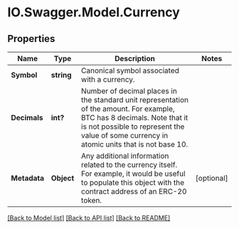 # IO.Swagger.Model.Currency
## Properties

Name | Type | Description | Notes
------------ | ------------- | ------------- | -------------
**Symbol** | **string** | Canonical symbol associated with a currency. | 
**Decimals** | **int?** | Number of decimal places in the standard unit representation of the amount. For example, BTC has 8 decimals. Note that it is not possible to represent the value of some currency in atomic units that is not base 10. | 
**Metadata** | **Object** | Any additional information related to the currency itself. For example, it would be useful to populate this object with the contract address of an ERC-20 token. | [optional] 

[[Back to Model list]](../README.md#documentation-for-models) [[Back to API list]](../README.md#documentation-for-api-endpoints) [[Back to README]](../README.md)

